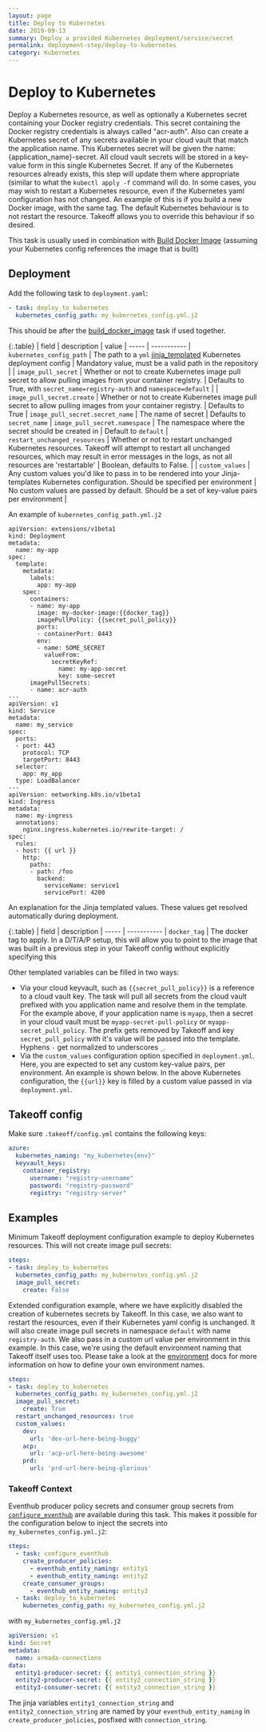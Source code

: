 ```yaml
---
layout: page
title: Deploy to Kubernetes
date: 2019-09-13
summary: Deploy a provided Kubernetes deployment/service/secret 
permalink: deployment-step/deploy-to-kubernetes
category: Kubernetes
---
```


# Deploy to Kubernetes

Deploy a Kubernetes resource, as well as optionally a Kubernetes secret containing your Docker registry credentials. This
 secret containing the Docker registry credentials is always called "acr-auth". Also can create a Kubernetes secret
of any secrets available in your cloud vault that match the application name. This Kubernetes secret will be given the name: 
{application_name}-secret. All cloud vault secrets will be stored in a key-value form in this single Kubernetes Secret.
If any of the Kubernetes resources already exists, this step will update them where appropriate (similar to what the 
`kubectl apply -f` command will do. In some cases, you may wish to restart a Kubernetes resource, even if the Kubernetes 
yaml configuration has not changed. An example of this is if you build a new Docker image, with the same tag. The default Kubernetes 
behaviour is to not restart the resource. Takeoff allows you to override this behaviour if so desired. 

This task is usually used in combination with [Build Docker Image](build-docker-image) (assuming your Kubernetes config references the image that is built)

## Deployment
Add the following task to `deployment.yaml`:

```yaml
- task: deploy_to_kubernetes
  kubernetes_config_path: my_kubernetes_config.yml.j2
```

This should be after the [build_docker_image](build-docker-image) task if used together.

{:.table}
| field | description | value
| ----- | ----------- 
| `kubernetes_config_path` | The path to a `yml` [jinja_templated](http://jinja.pocoo.org/) Kubernetes deployment config | Mandatory value, must be a valid path in the repository |
| `image_pull_secret` | Whether or not to create Kubernetes image pull secret to allow pulling images from your container registry. | Defaults to True, with `secret_name=registry-auth` and `namespace=default` |
| `image_pull_secret.create` | Whether or not to create Kubernetes image pull secret to allow pulling images from your container registry. | Defaults to True
| `image_pull_secret.secret_name` | The name of secret | Defaults to `secret_name`
| `image_pull_secret.namespace` | The namespace where the secret should be created in | Default to `default` 
| `restart_unchanged_resources` | Whether or not to restart unchanged Kubernetes resources. Takeoff will attempt to restart all unchanged resources, which may result in error messages in the 
 logs, as not all resources are 'restartable' | Boolean, defaults to False. | 
| `custom_values` | Any custom values you'd like to pass in to be rendered into your Jinja-templates Kubernetes configuration. Should be specified per environment | No custom values are passed by default. Should be a set of key-value pairs per environment |


An example of `kubernetes_config_path.yml.j2` 

```
apiVersion: extensions/v1beta1
kind: Deployment
metadata:
  name: my-app
spec:
  template:
    metadata:
      labels:
        app: my-app
    spec:
      containers:
      - name: my-app
        image: my-docker-image:{{docker_tag}}
        imagePullPolicy: {{secret_pull_policy}}
        ports:
        - containerPort: 8443
        env:
        - name: SOME_SECRET
          valueFrom:
            secretKeyRef:
              name: my-app-secret
              key: some-secret
      imagePullSecrets:
      - name: acr-auth
---
apiVersion: v1
kind: Service
metadata:
  name: my_service
spec:
  ports:
  - port: 443
    protocol: TCP
    targetPort: 8443
  selector:
    app: my_app
  type: LoadBalancer
---
apiVersion: networking.k8s.io/v1beta1
kind: Ingress
metadata:
  name: my-ingress
  annotations:
    nginx.ingress.kubernetes.io/rewrite-target: /
spec:
  rules:
  - host: {{ url }}
    http:
      paths:
      - path: /foo
        backend:
          serviceName: service1
          servicePort: 4200
```

An explanation for the Jinja templated values. These values get resolved automatically during deployment.

{:.table}
| field | description 
| ----- | ----------- 
| `docker_tag` | The docker tag to apply. In a D/T/A/P setup, this will allow you to point to the image that was built in a previous step in your Takeoff config without explicitly specifying this

Other templated variables can be filled in two ways:
- Via your cloud keyvault, such as `{{secret_pull_policy}}` is a reference to a cloud vault key. The task will pull all secrets from the cloud vault prefixed with you application name and resolve them in the template.
For the example above, if your application name is `myapp`, then a secret in your cloud vault must be `myapp-secret-pull-policy` or `myapp-secret_pull_policy`. The prefix gets removed by Takeoff and key `secret_pull_policy` with it's value will be passed into the template. Hyphens `-` get normalized to underscores `_`.
- Via the `custom_values` configuration option specified in `deployment.yml`. Here, you are expected to set any custom key-value pairs, per environment. An example is shown below. In the above Kubernetes
configuration, the `{{url}}` key is filled by a custom value passed in via `deployment.yml`.

## Takeoff config
Make sure `.takeoff/config.yml` contains the following keys:

```yaml
azure:
  kubernetes_naming: "my_kubernetes{env}"
  keyvault_keys:
    container_registry:
      username: "registry-username"
      password: "registry-password"
      registry: "registry-server"
```

## Examples
Minimum Takeoff deployment configuration example to deploy Kubernetes resources. This will not create image pull secrets:
```yaml
steps:
- task: deploy_to_kubernetes
  kubernetes_config_path: my_kubernetes_config.yml.j2
  image_pull_secret: 
    create: False
```

Extended configuration example, where we have explicitly disabled the creation of kubernetes secrets by Takeoff. In this case,
we also want to restart the resources, even if their Kubernetes yaml config is unchanged. It will also create image pull secrets in namespace `default` with name `registry-auth`.
We also pass in a custom url value per environment in this example. In this case, we're using the default environment naming that Takeoff itself uses too. Please take a look at
the [environment](../environment.md) docs for more information on how to define your own environment names.

```yaml
steps:
- task: deploy_to_kubernetes
  kubernetes_config_path: my_kubernetes_config.yml.j2
  image_pull_secret: 
    create: True
  restart_unchanged_resources: true
  custom_values:
    dev:
      url: 'dev-url-here-being-buggy'
    acp:
      url: 'acp-url-here-being-awesome'
    prd:
      url: 'prd-url-here-being-glorious'
```

### Takeoff Context
Eventhub producer policy secrets and consumer group secrets from [`configure_eventhub`](deployment-step/configure-eventhub) are available during this task. This makes it possible for the configuration below to inject the secrets into `my_kubernetes_config.yml.j2`:
```yaml
steps:
  - task: configure_eventhub
    create_producer_policies:
      - eventhub_entity_naming: entity1
      - eventhub_entity_naming: entity2
    create_consumer_groups:
      - eventhub_entity_naming: entity3
  - task: deploy_to_kubernetes
    kubernetes_config_path: my_kubernetes_config.yml.j2
```
with `my_kubernetes_config.yml.j2`
```yaml
apiVersion: v1
kind: Secret
metadata:
  name: armada-connections
data:
  entity1-producer-secret: {{ entity1_connection_string }}
  entity2-producer-secret: {{ entity2_connection_string }}
  entity3-consumer-secret: {{ entity3_connection_string }}
```

The jinja variables `entity1_connection_string` and `entity2_connection_string` are named by your `eventhub_entity_naming` in `create_producer_policies`, posfixed with `connection_string`.
